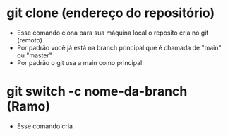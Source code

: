 # git clone (endereço do repositório)

- Esse comando clona para sua máquina local o reposito cria no git (remoto)
- Por padrão você já está na branch principal que é chamada de "main" ou "master"
- Por padrão o git usa a main como principal

# git switch -c nome-da-branch (Ramo)

- Esse comando cria

